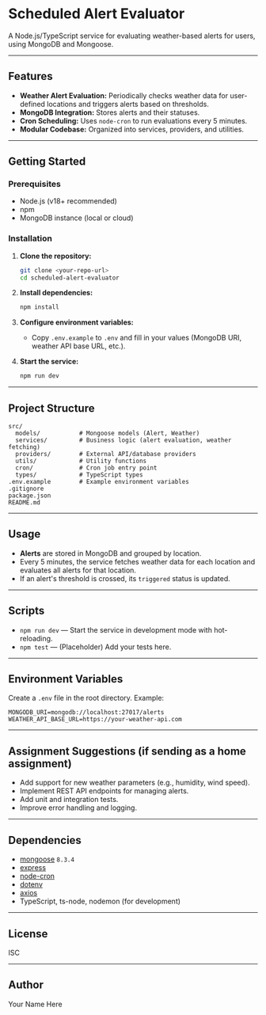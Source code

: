 # Scheduled Alert Evaluator

A Node.js/TypeScript service for evaluating weather-based alerts for users, using MongoDB and Mongoose.

---

## Features

- **Weather Alert Evaluation:** Periodically checks weather data for user-defined locations and triggers alerts based on thresholds.
- **MongoDB Integration:** Stores alerts and their statuses.
- **Cron Scheduling:** Uses `node-cron` to run evaluations every 5 minutes.
- **Modular Codebase:** Organized into services, providers, and utilities.

---

## Getting Started

### Prerequisites

- Node.js (v18+ recommended)
- npm
- MongoDB instance (local or cloud)

### Installation

1. **Clone the repository:**

   ```sh
   git clone <your-repo-url>
   cd scheduled-alert-evaluator
   ```

2. **Install dependencies:**

   ```sh
   npm install
   ```

3. **Configure environment variables:**

   - Copy `.env.example` to `.env` and fill in your values (MongoDB URI, weather API base URL, etc.).

4. **Start the service:**
   ```sh
   npm run dev
   ```

---

## Project Structure

```
src/
  models/           # Mongoose models (Alert, Weather)
  services/         # Business logic (alert evaluation, weather fetching)
  providers/        # External API/database providers
  utils/            # Utility functions
  cron/             # Cron job entry point
  types/            # TypeScript types
.env.example        # Example environment variables
.gitignore
package.json
README.md
```

---

## Usage

- **Alerts** are stored in MongoDB and grouped by location.
- Every 5 minutes, the service fetches weather data for each location and evaluates all alerts for that location.
- If an alert's threshold is crossed, its `triggered` status is updated.

---

## Scripts

- `npm run dev` — Start the service in development mode with hot-reloading.
- `npm test` — (Placeholder) Add your tests here.

---

## Environment Variables

Create a `.env` file in the root directory. Example:

```
MONGODB_URI=mongodb://localhost:27017/alerts
WEATHER_API_BASE_URL=https://your-weather-api.com
```

---

## Assignment Suggestions (if sending as a home assignment)

- Add support for new weather parameters (e.g., humidity, wind speed).
- Implement REST API endpoints for managing alerts.
- Add unit and integration tests.
- Improve error handling and logging.

---

## Dependencies

- [mongoose](https://www.npmjs.com/package/mongoose) `8.3.4`
- [express](https://www.npmjs.com/package/express)
- [node-cron](https://www.npmjs.com/package/node-cron)
- [dotenv](https://www.npmjs.com/package/dotenv)
- [axios](https://www.npmjs.com/package/axios)
- TypeScript, ts-node, nodemon (for development)

---

## License

ISC

---

## Author

Your Name Here

